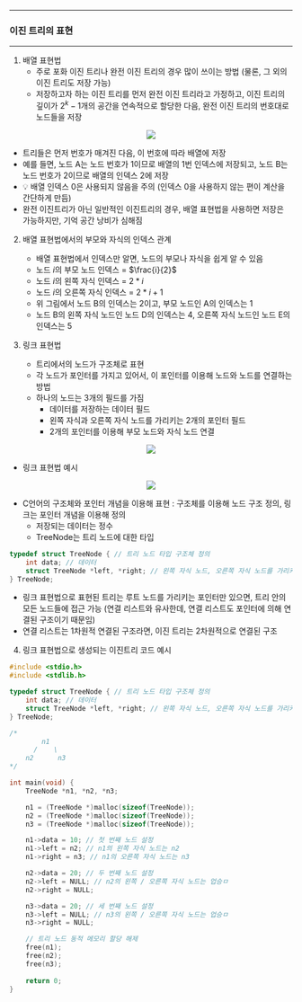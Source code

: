-----
### 이진 트리의 표현
-----
1. 배열 표현법
   - 주로 포화 이진 트리나 완전 이진 트리의 경우 많이 쓰이는 방법 (물론, 그 외의 이진 트리도 저장 가능)
   - 저장하고자 하는 이진 트리를 먼저 완전 이진 트리라고 가정하고, 이진 트리의 깊이가 $2^k - 1$개의 공간을 연속적으로 할당한 다음, 완전 이진 트리의 번호대로 노드들을 저장
<div align="center">
<img src="https://github.com/user-attachments/assets/07e343d3-f51b-4370-9ff0-b8e22e5cc19b">
</div>

   - 트리들은 먼저 번호가 매겨진 다음, 이 번호에 따라 배열에 저장
   - 예를 들면, 노드 A는 노드 번호가 1이므로 배열의 1번 인덱스에 저장되고, 노드 B는 노드 번호가 2이므로 배열의 인덱스 2에 저장
   - 💡 배열 인덱스 0은 사용되지 않음을 주의 (인덱스 0을 사용하지 않는 편이 계산을 간단하게 만듬)
   - 완전 이진트리가 아닌 일반적인 이진트리의 경우, 배열 표현법을 사용하면 저장은 가능하지만, 기억 공간 낭비가 심해짐

2. 배열 표현법에서의 부모와 자식의 인덱스 관계
   - 배열 표현법에서 인덱스만 알면, 노드의 부모나 자식을 쉽게 알 수 있음
   - 노드 $i$의 부모 노드 인덱스 = $\frac{i}{2}$
   - 노드 $i$의 왼쪽 자식 인덱스 = $2 * i$
   - 노드 $i$의 오른쪽 자식 인덱스 = $2 * i  + 1$
   - 위 그림에서 노드 B의 인덱스는 2이고, 부모 노드인 A의 인덱스는 1
   - 노드 B의 왼쪽 자식 노드인 노드 D의 인덱스는 4, 오른쪽 자식 노드인 노드 E의 인덱스는 5

3. 링크 표현법
   - 트리에서의 노드가 구조체로 표현
   - 각 노드가 포인터를 가지고 있어서, 이 포인터를 이용해 노드와 노드를 연결하는 방법
   - 하나의 노드는 3개의 필드를 가짐
     + 데이터를 저장하는 데이터 필드
     + 왼쪽 자식과 오른쪽 자식 노드를 가리키는 2개의 포인터 필드
     + 2개의 포인터를 이용해 부모 노드와 자식 노드 연결
<div align="center">
<img src="https://github.com/user-attachments/assets/1022ca39-950b-4cce-9f31-ee332bcbc8d6">
</div>

   - 링크 표현법 예시
<div align="center">
<img src="https://github.com/user-attachments/assets/2cd241d7-d19d-4b61-83e7-ac086bcac6ea">
</div>

   - C언어의 구조체와 포인터 개념을 이용해 표현 : 구조체를 이용해 노드 구조 정의, 링크는 포인터 개념을 이용해 정의
     + 저장되는 데이터는 정수
     + TreeNode는 트리 노드에 대한 타입
```c
typedef struct TreeNode { // 트리 노드 타입 구조체 정의 
    int data; // 데이터
    struct TreeNode *left, *right; // 왼쪽 자식 노드, 오른쪽 자식 노드를 가리키는 포인터
} TreeNode;
```
   - 링크 표현법으로 표현된 트리는 루트 노드를 가리키는 포인터만 있으면, 트리 안의 모든 노드들에 접근 가능 (연결 리스트와 유사한데, 연결 리스트도 포인터에 의해 연결된 구조이기 때문임)
   - 연결 리스트는 1차원적 연결된 구조라면, 이진 트리는 2차원적으로 연결된 구조

4. 링크 표현법으로 생성되는 이진트리 코드 예시
```c
#include <stdio.h>
#include <stdlib.h>

typedef struct TreeNode { // 트리 노드 타입 구조체 정의 
    int data; // 데이터
    struct TreeNode *left, *right; // 왼쪽 자식 노드, 오른쪽 자식 노드를 가리키는 포인터
} TreeNode;

/*
        n1
      /    \
    n2      n3
*/

int main(void) {
    TreeNode *n1, *n2, *n3;

    n1 = (TreeNode *)malloc(sizeof(TreeNode));
    n2 = (TreeNode *)malloc(sizeof(TreeNode));
    n3 = (TreeNode *)malloc(sizeof(TreeNode));

    n1->data = 10; // 첫 번째 노드 설정
    n1->left = n2; // n1의 왼쪽 자식 노드는 n2
    n1->right = n3; // n1의 오른쪽 자식 노드는 n3

    n2->data = 20; // 두 번째 노드 설정
    n2->left = NULL; // n2의 왼쪽 / 오른쪽 자식 노드는 업승ㅁ
    n2->right = NULL;

    n3->data = 20; // 세 번째 노드 설정
    n3->left = NULL; // n3의 왼쪽 / 오른쪽 자식 노드는 업승ㅁ
    n3->right = NULL;

    // 트리 노드 동적 메모리 할당 해제
    free(n1);
    free(n2);
    free(n3);
    
    return 0;
}
```
